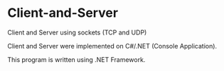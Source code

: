 # Client-and-Server

Client and Server using sockets (TCP and UDP)

Client and Server were implemented on C#/.NET (Console Application).

This program is written using .NET Framework.
